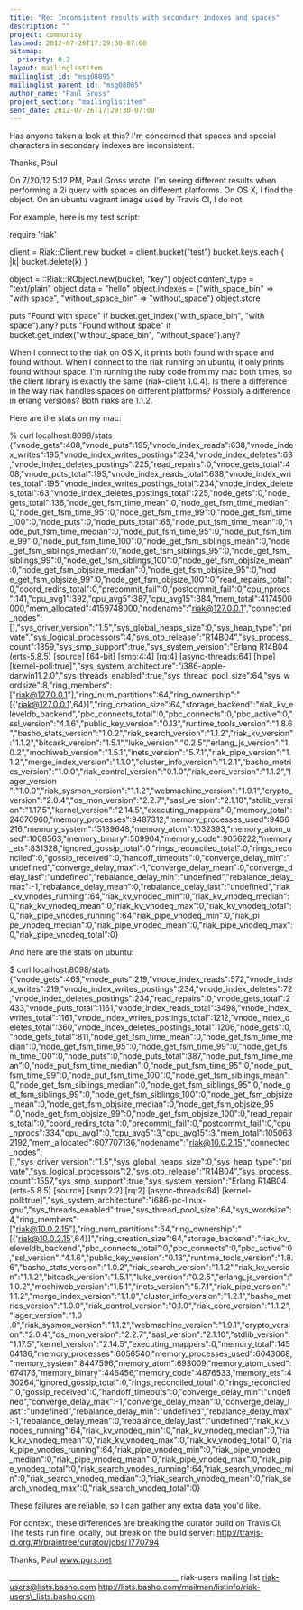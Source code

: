 ```yaml
---
title: "Re: Inconsistent results with secondary indexes and spaces"
description: ""
project: community
lastmod: 2012-07-26T17:29:30-07:00
sitemap:
  priority: 0.2
layout: mailinglistitem
mailinglist_id: "msg08095"
mailinglist_parent_id: "msg08005"
author_name: "Paul Gross"
project_section: "mailinglistitem"
sent_date: 2012-07-26T17:29:30-07:00
---
```



Has anyone taken a look at this? I'm concerned that spaces and special 
characters in secondary indexes are inconsistent.


Thanks,
Paul

On 7/20/12 5:12 PM, Paul Gross wrote:
I'm seeing different results when performing a 2i query with spaces on 
different platforms. On OS X, I find the object. On an ubuntu vagrant 
image used by Travis CI, I do not.


For example, here is my test script:

 require 'riak'

 client = Riak::Client.new
 bucket = client.bucket("test")
 bucket.keys.each { |k| bucket.delete(k) }

 object = ::Riak::RObject.new(bucket, "key")
 object.content\_type = "text/plain"
 object.data = "hello"
 object.indexes = {"with\_space\_bin" => "with space",
 "without\_space\_bin" => "without\_space"}
 object.store

 puts "Found with space" if bucket.get\_index("with\_space\_bin",
 "with space").any?
 puts "Found without space" if
 bucket.get\_index("without\_space\_bin", "without\_space").any?

When I connect to the riak on OS X, it prints both found with space 
and found without. When I connect to the riak running on ubuntu, it 
only prints found without space. I'm running the ruby code from my mac 
both times, so the client library is exactly the same (riak-client 
1.0.4). Is there a difference in the way riak handles spaces on 
different platforms? Possibly a difference in erlang versions? Both 
riaks are 1.1.2.


Here are the stats on my mac:

% curl localhost:8098/stats
{"vnode\_gets":408,"vnode\_puts":195,"vnode\_index\_reads":638,"vnode\_index\_writes":195,"vnode\_index\_writes\_postings":234,"vnode\_index\_deletes":63,"vnode\_index\_deletes\_postings":225,"read\_repairs":0,"vnode\_gets\_total":408,"vnode\_puts\_total":195,"vnode\_index\_reads\_total":638,"vnode\_index\_writes\_total":195,"vnode\_index\_writes\_postings\_total":234,"vnode\_index\_deletes\_total":63,"vnode\_index\_deletes\_postings\_total":225,"node\_gets":0,"node\_gets\_total":136,"node\_get\_fsm\_time\_mean":0,"node\_get\_fsm\_time\_median":0,"node\_get\_fsm\_time\_95":0,"node\_get\_fsm\_time\_99":0,"node\_get\_fsm\_time\_100":0,"node\_puts":0,"node\_puts\_total":65,"node\_put\_fsm\_time\_mean":0,"node\_put\_fsm\_time\_median":0,"node\_put\_fsm\_time\_95":0,"node\_put\_fsm\_time\_99":0,"node\_put\_fsm\_time\_100":0,"node\_get\_fsm\_siblings\_mean":0,"node\_get\_fsm\_siblings\_median":0,"node\_get\_fsm\_siblings\_95":0,"node\_get\_fsm\_siblings\_99":0,"node\_get\_fsm\_siblings\_100":0,"node\_get\_fsm\_objsize\_mean":0,"node\_get\_fsm\_objsize\_median":0,"node\_get\_fsm\_objsize\_95":0,"nod 
e\_get\_fsm\_objsize\_99":0,"node\_get\_fsm\_objsize\_100":0,"read\_repairs\_total":0,"coord\_redirs\_total":0,"precommit\_fail":0,"postcommit\_fail":0,"cpu\_nprocs":141,"cpu\_avg1":392,"cpu\_avg5":387,"cpu\_avg15":384,"mem\_total":4174500000,"mem\_allocated":4159748000,"nodename":"riak@127.0.0.1","connected\_nodes":[],"sys\_driver\_version":"1.5","sys\_global\_heaps\_size":0,"sys\_heap\_type":"private","sys\_logical\_processors":4,"sys\_otp\_release":"R14B04","sys\_process\_count":1359,"sys\_smp\_support":true,"sys\_system\_version":"Erlang 
R14B04 (erts-5.8.5) [source] [64-bit] [smp:4:4] [rq:4] 
[async-threads:64] [hipe] 
[kernel-poll:true]","sys\_system\_architecture":"i386-apple-darwin11.2.0","sys\_threads\_enabled":true,"sys\_thread\_pool\_size":64,"sys\_wordsize":8,"ring\_members":["riak@127.0.0.1"],"ring\_num\_partitions":64,"ring\_ownership":"[{'riak@127.0.0.1',64}]","ring\_creation\_size":64,"storage\_backend":"riak\_kv\_eleveldb\_backend","pbc\_connects\_total":0,"pbc\_connects":0,"pbc\_active":0,"ssl\_version":"4.1.6","public\_key\_version":"0.13","runtime\_tools\_version":"1.8.6","basho\_stats\_version":"1.0.2","riak\_search\_version":"1.1.2","riak\_kv\_version":"1.1.2","bitcask\_version":"1.5.1","luke\_version":"0.2.5","erlang\_js\_version":"1.0.2","mochiweb\_version":"1.5.1","inets\_version":"5.7.1","riak\_pipe\_version":"1.1.2","merge\_index\_version":"1.1.0","cluster\_info\_version":"1.2.1","basho\_metrics\_version":"1.0.0","riak\_control\_version":"0.1.0","riak\_core\_version":"1.1.2","lager\_version 
":"1.0.0","riak\_sysmon\_version":"1.1.2","webmachine\_version":"1.9.1","crypto\_version":"2.0.4","os\_mon\_version":"2.2.7","sasl\_version":"2.1.10","stdlib\_version":"1.17.5","kernel\_version":"2.14.5","executing\_mappers":0,"memory\_total":24676960,"memory\_processes":9487312,"memory\_processes\_used":9466216,"memory\_system":15189648,"memory\_atom":1032393,"memory\_atom\_used":1008563,"memory\_binary":509904,"memory\_code":9056222,"memory\_ets":831328,"ignored\_gossip\_total":0,"rings\_reconciled\_total":0,"rings\_reconciled":0,"gossip\_received":0,"handoff\_timeouts":0,"converge\_delay\_min":"undefined","converge\_delay\_max":-1,"converge\_delay\_mean":0,"converge\_delay\_last":"undefined","rebalance\_delay\_min":"undefined","rebalance\_delay\_max":-1,"rebalance\_delay\_mean":0,"rebalance\_delay\_last":"undefined","riak\_kv\_vnodes\_running":64,"riak\_kv\_vnodeq\_min":0,"riak\_kv\_vnodeq\_median":0,"riak\_kv\_vnodeq\_mean":0,"riak\_kv\_vnodeq\_max":0,"riak\_kv\_vnodeq\_total":0,"riak\_pipe\_vnodes\_running":64,"riak\_pipe\_vnodeq\_min":0,"riak\_pi 
pe\_vnodeq\_median":0,"riak\_pipe\_vnodeq\_mean":0,"riak\_pipe\_vnodeq\_max":0,"riak\_pipe\_vnodeq\_total":0}


And here are the stats on ubuntu:

$ curl localhost:8098/stats
{"vnode\_gets":465,"vnode\_puts":219,"vnode\_index\_reads":572,"vnode\_index\_writes":219,"vnode\_index\_writes\_postings":234,"vnode\_index\_deletes":72,"vnode\_index\_deletes\_postings":234,"read\_repairs":0,"vnode\_gets\_total":2433,"vnode\_puts\_total":1161,"vnode\_index\_reads\_total":3498,"vnode\_index\_writes\_total":1161,"vnode\_index\_writes\_postings\_total":1212,"vnode\_index\_deletes\_total":360,"vnode\_index\_deletes\_postings\_total":1206,"node\_gets":0,"node\_gets\_total":811,"node\_get\_fsm\_time\_mean":0,"node\_get\_fsm\_time\_median":0,"node\_get\_fsm\_time\_95":0,"node\_get\_fsm\_time\_99":0,"node\_get\_fsm\_time\_100":0,"node\_puts":0,"node\_puts\_total":387,"node\_put\_fsm\_time\_mean":0,"node\_put\_fsm\_time\_median":0,"node\_put\_fsm\_time\_95":0,"node\_put\_fsm\_time\_99":0,"node\_put\_fsm\_time\_100":0,"node\_get\_fsm\_siblings\_mean":0,"node\_get\_fsm\_siblings\_median":0,"node\_get\_fsm\_siblings\_95":0,"node\_get\_fsm\_siblings\_99":0,"node\_get\_fsm\_siblings\_100":0,"node\_get\_fsm\_objsize\_mean":0,"node\_get\_fsm\_objsize\_median":0,"node\_get\_fsm\_objsize\_95 
":0,"node\_get\_fsm\_objsize\_99":0,"node\_get\_fsm\_objsize\_100":0,"read\_repairs\_total":0,"coord\_redirs\_total":0,"precommit\_fail":0,"postcommit\_fail":0,"cpu\_nprocs":334,"cpu\_avg1":0,"cpu\_avg5":3,"cpu\_avg15":3,"mem\_total":1050632192,"mem\_allocated":607707136,"nodename":"riak@10.0.2.15","connected\_nodes":[],"sys\_driver\_version":"1.5","sys\_global\_heaps\_size":0,"sys\_heap\_type":"private","sys\_logical\_processors":2,"sys\_otp\_release":"R14B04","sys\_process\_count":1557,"sys\_smp\_support":true,"sys\_system\_version":"Erlang 
R14B04 (erts-5.8.5) [source] [smp:2:2] [rq:2] [async-threads:64] 
[kernel-poll:true]","sys\_system\_architecture":"i686-pc-linux-gnu","sys\_threads\_enabled":true,"sys\_thread\_pool\_size":64,"sys\_wordsize":4,"ring\_members":["riak@10.0.2.15"],"ring\_num\_partitions":64,"ring\_ownership":"[{'riak@10.0.2.15',64}]","ring\_creation\_size":64,"storage\_backend":"riak\_kv\_eleveldb\_backend","pbc\_connects\_total":0,"pbc\_connects":0,"pbc\_active":0,"ssl\_version":"4.1.6","public\_key\_version":"0.13","runtime\_tools\_version":"1.8.6","basho\_stats\_version":"1.0.2","riak\_search\_version":"1.1.2","riak\_kv\_version":"1.1.2","bitcask\_version":"1.5.1","luke\_version":"0.2.5","erlang\_js\_version":"1.0.2","mochiweb\_version":"1.5.1","inets\_version":"5.7.1","riak\_pipe\_version":"1.1.2","merge\_index\_version":"1.1.0","cluster\_info\_version":"1.2.1","basho\_metrics\_version":"1.0.0","riak\_control\_version":"0.1.0","riak\_core\_version":"1.1.2","lager\_version":"1.0 
.0","riak\_sysmon\_version":"1.1.2","webmachine\_version":"1.9.1","crypto\_version":"2.0.4","os\_mon\_version":"2.2.7","sasl\_version":"2.1.10","stdlib\_version":"1.17.5","kernel\_version":"2.14.5","executing\_mappers":0,"memory\_total":14504136,"memory\_processes":6056540,"memory\_processes\_used":6043068,"memory\_system":8447596,"memory\_atom":693009,"memory\_atom\_used":674176,"memory\_binary":446456,"memory\_code":4876533,"memory\_ets":430264,"ignored\_gossip\_total":0,"rings\_reconciled\_total":0,"rings\_reconciled":0,"gossip\_received":0,"handoff\_timeouts":0,"converge\_delay\_min":"undefined","converge\_delay\_max":-1,"converge\_delay\_mean":0,"converge\_delay\_last":"undefined","rebalance\_delay\_min":"undefined","rebalance\_delay\_max":-1,"rebalance\_delay\_mean":0,"rebalance\_delay\_last":"undefined","riak\_kv\_vnodes\_running":64,"riak\_kv\_vnodeq\_min":0,"riak\_kv\_vnodeq\_median":0,"riak\_kv\_vnodeq\_mean":0,"riak\_kv\_vnodeq\_max":0,"riak\_kv\_vnodeq\_total":0,"riak\_pipe\_vnodes\_running":64,"riak\_pipe\_vnodeq\_min":0,"riak\_pipe\_vnodeq 
\_median":0,"riak\_pipe\_vnodeq\_mean":0,"riak\_pipe\_vnodeq\_max":0,"riak\_pipe\_vnodeq\_total":0,"riak\_search\_vnodes\_running":64,"riak\_search\_vnodeq\_min":0,"riak\_search\_vnodeq\_median":0,"riak\_search\_vnodeq\_mean":0,"riak\_search\_vnodeq\_max":0,"riak\_search\_vnodeq\_total":0}


These failures are reliable, so I can gather any extra data you'd like.

For context, these differences are breaking the curator build on 
Travis CI. The tests run fine locally, but break on the build server: 
http://travis-ci.org/#!/braintree/curator/jobs/1770794


Thanks,
Paul
www.pgrs.net


\_\_\_\_\_\_\_\_\_\_\_\_\_\_\_\_\_\_\_\_\_\_\_\_\_\_\_\_\_\_\_\_\_\_\_\_\_\_\_\_\_\_\_\_\_\_\_
riak-users mailing list
riak-users@lists.basho.com
http://lists.basho.com/mailman/listinfo/riak-users\_lists.basho.com


